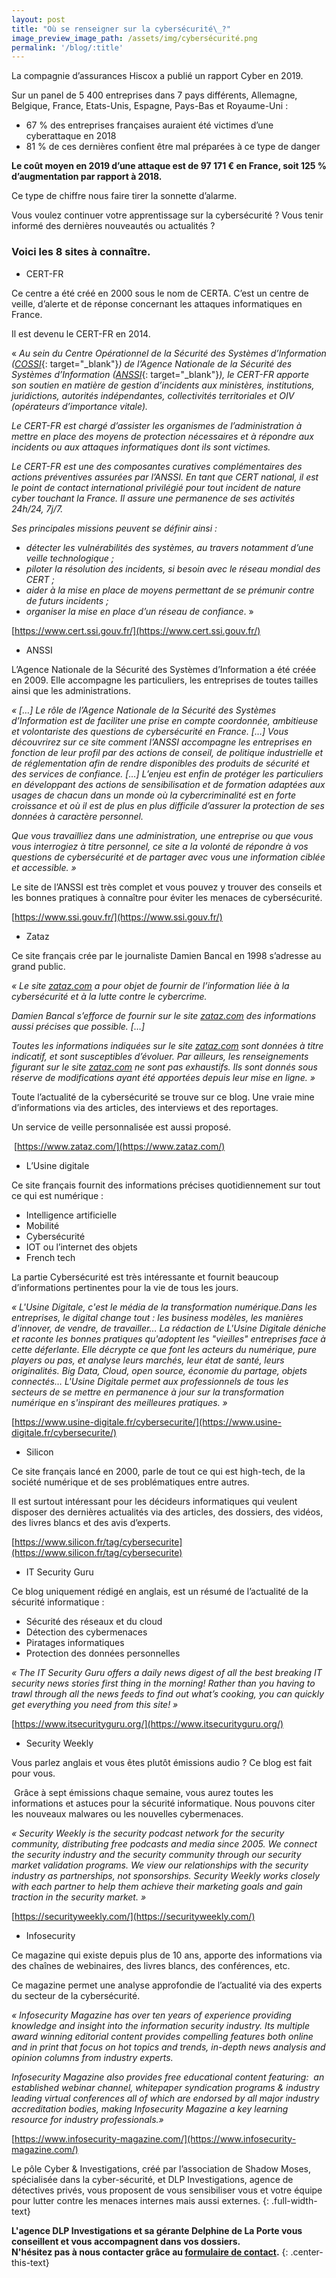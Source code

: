 ```yaml
---
layout: post
title: "Où se renseigner sur la cybersécurité\_?"
image_preview_image_path: /assets/img/cybersécurité.png
permalink: '/blog/:title'
---
```


La compagnie d’assurances Hiscox a publi&eacute; un rapport Cyber en 2019.

Sur un panel de 5 400 entreprises dans 7 pays diff&eacute;rents, Allemagne, Belgique, France, Etats-Unis, Espagne, Pays-Bas et Royaume-Uni :

* 67 % des entreprises fran&ccedil;aises auraient &eacute;t&eacute; victimes d’une cyberattaque en 2018
* 81 % de ces derni&egrave;res confient &ecirc;tre mal pr&eacute;par&eacute;es &agrave; ce type de danger

**Le co&ucirc;t moyen en 2019 d’une attaque est de 97 171 € en France, soit 125 % d’augmentation par rapport &agrave; 2018.**

Ce type de chiffre nous faire tirer la sonnette d’alarme.

Vous voulez continuer votre apprentissage sur la cybers&eacute;curit&eacute; ? Vous tenir inform&eacute; des derni&egrave;res nouveaut&eacute;s ou actualit&eacute;s ?

### Voici les 8 sites &agrave; conna&icirc;tre.

* CERT-FR

Ce centre a &eacute;t&eacute; cr&eacute;&eacute; en 2000 sous le nom de CERTA. C’est un centre de veille, d’alerte et de r&eacute;ponse concernant les attaques informatiques en France.

Il est devenu le CERT-FR en 2014.

&laquo;&nbsp;*Au sein du Centre Op&eacute;rationnel de la S&eacute;curit&eacute; des Syst&egrave;mes d’Information (*[*COSSI*](https://www.ssi.gouv.fr/agence/organisation/les-sous-directions/centre-operationnel-de-la-securite-des-systemes-dinformation-cossi/){: target="_blank"}*) de l’Agence Nationale de la S&eacute;curit&eacute; des Syst&egrave;mes d’Information (*[*ANSSI*](https://www.ssi.gouv.fr/agence/organisation/organigramme-general/){: target="_blank"}*), le CERT-FR apporte son soutien en mati&egrave;re de gestion d’incidents aux minist&egrave;res, institutions, juridictions, autorit&eacute;s ind&eacute;pendantes, collectivit&eacute;s territoriales et OIV (op&eacute;rateurs d’importance vitale).*

*Le CERT-FR est charg&eacute; d’assister les organismes de l’administration &agrave; mettre en place des moyens de protection n&eacute;cessaires et &agrave; r&eacute;pondre aux incidents ou aux attaques informatiques dont ils sont victimes.*

*Le CERT-FR est une des composantes curatives compl&eacute;mentaires des actions pr&eacute;ventives assur&eacute;es par l’ANSSI. En tant que CERT national, il est le point de contact international privil&eacute;gi&eacute; pour tout incident de nature cyber touchant la France. Il assure une permanence de ses activit&eacute;s 24h/24, 7j/7.*

*Ses principales missions peuvent se d&eacute;finir ainsi :*

* *d&eacute;tecter les vuln&eacute;rabilit&eacute;s des syst&egrave;mes, au travers notamment d’une veille technologique ;*
* *piloter la r&eacute;solution des incidents, si besoin avec le r&eacute;seau mondial des CERT ;*
* *aider &agrave; la mise en place de moyens permettant de se pr&eacute;munir contre de futurs incidents ;*
* *organiser la mise en place d’un r&eacute;seau de confiance*. &raquo;

[https://www.cert.ssi.gouv.fr/](https://www.cert.ssi.gouv.fr/)

* ANSSI

L’Agence Nationale de la S&eacute;curit&eacute; des Syst&egrave;mes d’Information a &eacute;t&eacute; cr&eacute;&eacute;e en 2009. Elle accompagne les particuliers, les entreprises de toutes tailles ainsi que les administrations.

*&laquo; \[…\] Le r&ocirc;le de l’Agence Nationale de la S&eacute;curit&eacute; des Syst&egrave;mes d’Information est de faciliter une prise en compte coordonn&eacute;e, ambitieuse et volontariste des questions de cybers&eacute;curit&eacute; en France. \[…\] Vous d&eacute;couvrirez sur ce site comment l’ANSSI accompagne les entreprises en fonction de leur profil par des actions de conseil, de politique industrielle et de r&eacute;glementation afin de rendre disponibles des produits de s&eacute;curit&eacute; et des services de confiance. \[…\] L’enjeu est enfin de prot&eacute;ger les particuliers en d&eacute;veloppant des actions de sensibilisation et de formation adapt&eacute;es aux usages de chacun dans un monde o&ugrave; la cybercriminalit&eacute; est en forte croissance et o&ugrave; il est de plus en plus difficile d’assurer la protection de ses donn&eacute;es &agrave; caract&egrave;re personnel.*

*Que vous travailliez dans une administration, une entreprise ou que vous vous interrogiez &agrave; titre personnel, ce site a la volont&eacute; de r&eacute;pondre &agrave; vos questions de cybers&eacute;curit&eacute; et de partager avec vous une information cibl&eacute;e et accessible. &raquo;*

Le site de l’ANSSI est tr&egrave;s complet et vous pouvez y trouver des conseils et les bonnes pratiques &agrave; conna&icirc;tre pour &eacute;viter les menaces de cybers&eacute;curit&eacute;.

[https://www.ssi.gouv.fr/](https://www.ssi.gouv.fr/)

* Zataz

Ce site fran&ccedil;ais cr&eacute;e par le journaliste Damien Bancal en 1998 s’adresse au grand public.

*&laquo; Le site&nbsp;*[*zataz.com*](https://zataz.com/)*&nbsp;a pour objet de fournir de l’information li&eacute;e &agrave; la cybers&eacute;curit&eacute; et &agrave; la lutte contre le cybercrime.*

*Damien Bancal s’efforce de fournir sur le site&nbsp;*[*zataz.com*](https://zataz.com/)*&nbsp;des informations aussi pr&eacute;cises que possible. \[…\]*

*Toutes les informations indiqu&eacute;es sur le site&nbsp;*[*zataz.com*](https://zataz.com/)*&nbsp;sont donn&eacute;es &agrave; titre indicatif, et sont susceptibles d’&eacute;voluer. Par ailleurs, les renseignements figurant sur le site&nbsp;*[*zataz.com*](https://zataz.com/)*&nbsp;ne sont pas exhaustifs. Ils sont donn&eacute;s sous r&eacute;serve de modifications ayant &eacute;t&eacute; apport&eacute;es depuis leur mise en ligne. &raquo;*

Toute l’actualit&eacute; de la cybers&eacute;curit&eacute; se trouve sur ce blog. Une vraie mine d’informations via des articles, des interviews et des reportages.

Un service de veille personnalis&eacute;e est aussi propos&eacute;.

&nbsp;[https://www.zataz.com/](https://www.zataz.com/)

* L’Usine digitale

Ce site fran&ccedil;ais fournit des informations pr&eacute;cises quotidiennement sur tout ce qui est num&eacute;rique :

* Intelligence artificielle
* Mobilit&eacute;
* Cybers&eacute;curit&eacute;
* IOT ou l’internet des objets
* French tech

La partie Cybers&eacute;curit&eacute; est tr&egrave;s int&eacute;ressante et fournit beaucoup d’informations pertinentes pour la vie de tous les jours.

*&laquo; L'Usine Digitale, c'est le m&eacute;dia de la transformation num&eacute;rique.Dans les entreprises, le digital change tout : les business mod&egrave;les, les mani&egrave;res d'innover, de vendre, de travailler… La r&eacute;daction de L'Usine Digitale d&eacute;niche et raconte les bonnes pratiques qu'adoptent les "vieilles" entreprises face &agrave; cette d&eacute;ferlante. Elle d&eacute;crypte ce que font les acteurs du num&eacute;rique, pure players ou pas, et analyse leurs march&eacute;s, leur &eacute;tat de sant&eacute;, leurs originalit&eacute;s. Big Data, Cloud, open source, &eacute;conomie du partage, objets connect&eacute;s… L'Usine Digitale permet aux professionnels de tous les secteurs de se mettre en permanence &agrave; jour sur la transformation num&eacute;rique en s'inspirant des meilleures pratiques. &raquo;*

[https://www.usine-digitale.fr/cybersecurite/](https://www.usine-digitale.fr/cybersecurite/)

* Silicon

Ce site fran&ccedil;ais lanc&eacute; en 2000, parle de tout ce qui est high-tech, de la soci&eacute;t&eacute; num&eacute;rique et de ses probl&eacute;matiques entre autres.

Il est surtout int&eacute;ressant pour les d&eacute;cideurs informatiques qui veulent disposer des derni&egrave;res actualit&eacute;s via des articles, des dossiers, des vid&eacute;os, des livres blancs et des avis d’experts.

[https://www.silicon.fr/tag/cybersecurite](https://www.silicon.fr/tag/cybersecurite)

* IT Security Guru

Ce blog uniquement r&eacute;dig&eacute; en anglais, est un r&eacute;sum&eacute; de l’actualit&eacute; de la s&eacute;curit&eacute; informatique :

* S&eacute;curit&eacute; des r&eacute;seaux et du cloud
* D&eacute;tection des cybermenaces
* Piratages informatiques
* Protection des donn&eacute;es personnelles

*&laquo; The IT Security Guru offers a daily news digest of all the best breaking IT security news stories first thing in the morning\! Rather than you having to trawl through all the news feeds to find out what’s cooking, you can quickly get everything you need from this site\! &raquo;*

[https://www.itsecurityguru.org/](https://www.itsecurityguru.org/)

* Security Weekly

Vous parlez anglais et vous &ecirc;tes plut&ocirc;t &eacute;missions audio ? Ce blog est fait pour vous.

&nbsp;Gr&acirc;ce &agrave; sept &eacute;missions chaque semaine, vous aurez toutes les informations et astuces pour la s&eacute;curit&eacute; informatique. Nous pouvons citer les nouveaux malwares ou les nouvelles cybermenaces.

*&laquo; Security Weekly is the security podcast network for the security community, distributing free podcasts and media since 2005. We connect the security industry and the security community through our security market validation programs. We view our relationships with the security industry as partnerships, not sponsorships. Security Weekly works closely with each partner to help them achieve their marketing goals and gain traction in the security market. &raquo;*

[https://securityweekly.com/](https://securityweekly.com/)

* Infosecurity

Ce magazine qui existe depuis plus de 10 ans, apporte des informations via des cha&icirc;nes de webinaires, des livres blancs, des conf&eacute;rences, etc.

Ce magazine permet une analyse approfondie de l’actualit&eacute; via des experts du secteur de la cybers&eacute;curit&eacute;.

*&laquo; Infosecurity Magazine has over ten years of experience providing knowledge and insight into the information security industry. Its multiple award winning editorial content provides compelling features both online and in print that focus on hot topics and trends, in-depth news analysis and opinion columns from industry experts.*

*Infosecurity Magazine also provides free educational content featuring: &nbsp;an established webinar channel, whitepaper syndication programs & industry leading virtual conferences all of which are endorsed by all major industry accreditation bodies, making Infosecurity Magazine a key learning resource for industry professionals.&raquo;*

[https://www.infosecurity-magazine.com/](https://www.infosecurity-magazine.com/)

Le p&ocirc;le Cyber & Investigations, cr&eacute;&eacute; par l’association de Shadow Moses, sp&eacute;cialis&eacute;e dans la cyber-s&eacute;curit&eacute;, et DLP Investigations, agence de d&eacute;tectives priv&eacute;s, vous proposent de vous sensibiliser vous et votre &eacute;quipe pour lutter contre les menaces internes mais aussi externes.
{: .full-width-text}

**L'agence DLP Investigations et sa g&eacute;rante Delphine de La Porte vous conseillent et vous accompagnent dans vos dossiers.<br>N'h&eacute;sitez pas &agrave; nous contacter gr&acirc;ce au [formulaire de contact](https://dlp-investigations.fr/#contact).**
{: .center-this-text}
